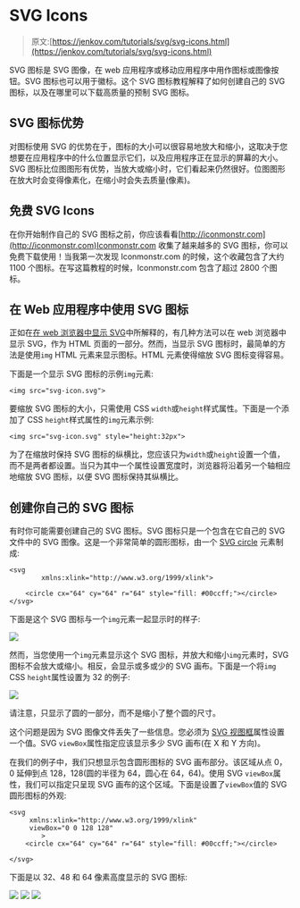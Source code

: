 # SVG Icons

> 原文:[https://jenkov.com/tutorials/svg/svg-icons.html](https://jenkov.com/tutorials/svg/svg-icons.html)

SVG 图标是 SVG 图像，在 web 应用程序或移动应用程序中用作图标或图像按钮。SVG 图标也可以用于徽标。这个 SVG 图标教程解释了如何创建自己的 SVG 图标，以及在哪里可以下载高质量的预制 SVG 图标。

## SVG 图标优势

对图标使用 SVG 的优势在于，图标的大小可以很容易地放大和缩小，这取决于您想要在应用程序中的什么位置显示它们，以及应用程序正在显示的屏幕的大小。SVG 图标比位图图形有优势，当放大或缩小时，它们看起来仍然很好。位图图形在放大时会变得像素化，在缩小时会失去质量(像素)。

## 免费 SVG Icons

在你开始制作自己的 SVG 图标之前，你应该看看[http://iconmonstr.com](http://iconmonstr.com)Iconmonstr.com 收集了越来越多的 SVG 图标，你可以免费下载使用！当我第一次发现 Iconmonstr.com 的时候，这个收藏包含了大约 1100 个图标。在写这篇教程的时候，Iconmonstr.com 包含了超过 2800 个图标。

## 在 Web 应用程序中使用 SVG 图标

正如在[在 web 浏览器中显示 SVG](displaying-svg-in-web-browsers.html)中所解释的，有几种方法可以在 web 浏览器中显示 SVG，作为 HTML 页面的一部分。然而，当显示 SVG 图标时，最简单的方法是使用`img` HTML 元素来显示图标。HTML 元素使得缩放 SVG 图标变得容易。

下面是一个显示 SVG 图标的示例`img`元素:

```
<img src="svg-icon.svg">

```

要缩放 SVG 图标的大小，只需使用 CSS `width`或`height`样式属性。下面是一个添加了 CSS `height`样式属性的`img`元素示例:

```
<img src="svg-icon.svg" style="height:32px">

```

为了在缩放时保持 SVG 图标的纵横比，您应该只为`width`或`height`设置一个值，而不是两者都设置。当只为其中一个属性设置宽度时，浏览器将沿着另一个轴相应地缩放 SVG 图标，以便 SVG 图标保持其纵横比。

## 创建你自己的 SVG 图标

有时你可能需要创建自己的 SVG 图标。SVG 图标只是一个包含在它自己的 SVG 文件中的 SVG 图像。这是一个非常简单的圆形图标，由一个 [SVG circle](circle-element.html) 元素制成:

```
<svg 
        xmlns:xlink="http://www.w3.org/1999/xlink">

    <circle cx="64" cy="64" r="64" style="fill: #00ccff;"></circle>
</svg>

```

下面是这个 SVG 图标与一个`img`元素一起显示时的样子:

![](../Images/bd09b4f5124daee223fc5d5bba7c25dc.png)

然而，当您使用一个`img`元素显示这个 SVG 图标，并放大和缩小`img`元素时，SVG 图标不会放大或缩小。相反，会显示或多或少的 SVG 画布。下面是一个将`img` CSS `height`属性设置为 32 的例子:

![](../Images/bd09b4f5124daee223fc5d5bba7c25dc.png)

请注意，只显示了圆的一部分，而不是缩小了整个圆的尺寸。

这个问题是因为 SVG 图像文件丢失了一些信息。您必须为 [SVG 视图框](svg-viewport-view-box.html)属性设置一个值。SVG `viewBox`属性指定应该显示多少 SVG 画布(在 X 和 Y 方向)。

在我们的例子中，我们只想显示包含圆形图标的 SVG 画布部分。该区域从点 0，0 延伸到点 128，128(圆的半径为 64，圆心在 64，64)。使用 SVG `viewBox`属性，我们可以指定只呈现 SVG 画布的这个区域。下面是设置了`viewBox`值的 SVG 圆形图标的外观:

```
<svg 
     xmlns:xlink="http://www.w3.org/1999/xlink"
     viewBox="0 0 128 128"
        >
    <circle cx="64" cy="64" r="64" style="fill: #00ccff;"></circle>

</svg>

```

下面是以 32、48 和 64 像素高度显示的 SVG 图标:

![](../Images/d02c54600c22affcf0477ba982b99688.png)
![](../Images/d02c54600c22affcf0477ba982b99688.png)
![](../Images/d02c54600c22affcf0477ba982b99688.png)